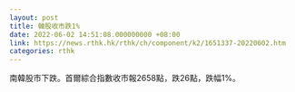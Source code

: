 ```yaml
---
layout: post
title: 韓股收市跌1%
date: 2022-06-02 14:51:08.000000000 +08:00
link: https://news.rthk.hk/rthk/ch/component/k2/1651337-20220602.htm
categories: rthk
---
```


南韓股市下跌。首爾綜合指數收市報2658點，跌26點，跌幅1%。

